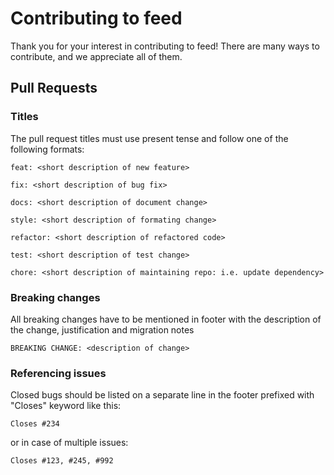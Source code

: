 # Contributing to feed

Thank you for your interest in contributing to feed! There are many ways to
contribute, and we appreciate all of them.

## Pull Requests

### Titles
The pull request titles must use present tense and follow one of the following formats:

```
feat: <short description of new feature> 
```
```
fix: <short description of bug fix>
```
```
docs: <short description of document change>
```
```
style: <short description of formating change>
```
```
refactor: <short description of refactored code>
```
```
test: <short description of test change>
```
```
chore: <short description of maintaining repo: i.e. update dependency>
```

### Breaking changes

All breaking changes have to be mentioned in footer with the description of the change, justification and migration notes

```
BREAKING CHANGE: <description of change>
```

### Referencing issues

Closed bugs should be listed on a separate line in the footer prefixed with "Closes" keyword like this:
```
Closes #234
```

or in case of multiple issues:
```
Closes #123, #245, #992
